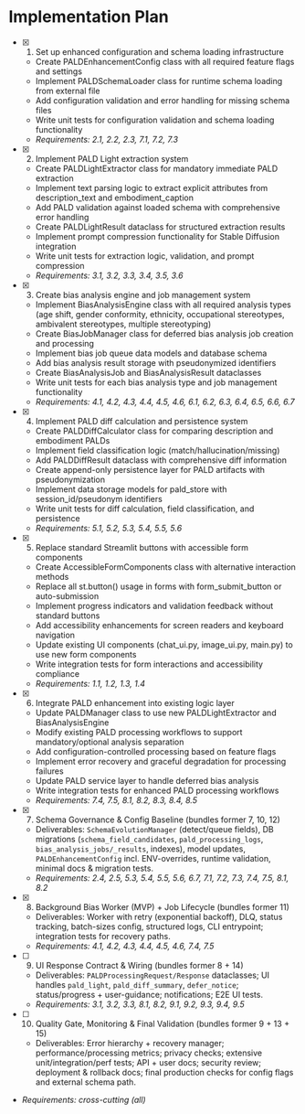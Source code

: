 # Implementation Plan

- [x] 1. Set up enhanced configuration and schema loading infrastructure
  - Create PALDEnhancementConfig class with all required feature flags and settings
  - Implement PALDSchemaLoader class for runtime schema loading from external file
  - Add configuration validation and error handling for missing schema files
  - Write unit tests for configuration validation and schema loading functionality
  - _Requirements: 2.1, 2.2, 2.3, 7.1, 7.2, 7.3_

- [x] 2. Implement PALD Light extraction system
  - Create PALDLightExtractor class for mandatory immediate PALD extraction
  - Implement text parsing logic to extract explicit attributes from description_text and embodiment_caption
  - Add PALD validation against loaded schema with comprehensive error handling
  - Create PALDLightResult dataclass for structured extraction results
  - Implement prompt compression functionality for Stable Diffusion integration
  - Write unit tests for extraction logic, validation, and prompt compression
  - _Requirements: 3.1, 3.2, 3.3, 3.4, 3.5, 3.6_

- [x] 3. Create bias analysis engine and job management system
  - Implement BiasAnalysisEngine class with all required analysis types (age shift, gender conformity, ethnicity, occupational stereotypes, ambivalent stereotypes, multiple stereotyping)
  - Create BiasJobManager class for deferred bias analysis job creation and processing
  - Implement bias job queue data models and database schema
  - Add bias analysis result storage with pseudonymized identifiers
  - Create BiasAnalysisJob and BiasAnalysisResult dataclasses
  - Write unit tests for each bias analysis type and job management functionality
  - _Requirements: 4.1, 4.2, 4.3, 4.4, 4.5, 4.6, 6.1, 6.2, 6.3, 6.4, 6.5, 6.6, 6.7_

- [x] 4. Implement PALD diff calculation and persistence system
  - Create PALDDiffCalculator class for comparing description and embodiment PALDs
  - Implement field classification logic (match/hallucination/missing)
  - Add PALDDiffResult dataclass with comprehensive diff information
  - Create append-only persistence layer for PALD artifacts with pseudonymization
  - Implement data storage models for pald_store with session_id/pseudonym identifiers
  - Write unit tests for diff calculation, field classification, and persistence
  - _Requirements: 5.1, 5.2, 5.3, 5.4, 5.5, 5.6_

- [x] 5. Replace standard Streamlit buttons with accessible form components
  - Create AccessibleFormComponents class with alternative interaction methods
  - Replace all st.button() usage in forms with form_submit_button or auto-submission
  - Implement progress indicators and validation feedback without standard buttons
  - Add accessibility enhancements for screen readers and keyboard navigation
  - Update existing UI components (chat_ui.py, image_ui.py, main.py) to use new form components
  - Write integration tests for form interactions and accessibility compliance
  - _Requirements: 1.1, 1.2, 1.3, 1.4_

- [x] 6. Integrate PALD enhancement into existing logic layer
  - Update PALDManager class to use new PALDLightExtractor and BiasAnalysisEngine
  - Modify existing PALD processing workflows to support mandatory/optional analysis separation
  - Add configuration-controlled processing based on feature flags
  - Implement error recovery and graceful degradation for processing failures
  - Update PALD service layer to handle deferred bias analysis
  - Write integration tests for enhanced PALD processing workflows
  - _Requirements: 7.4, 7.5, 8.1, 8.2, 8.3, 8.4, 8.5_

- [x] 7. Schema Governance & Config Baseline (bundles former 7, 10, 12)
  - Deliverables: `SchemaEvolutionManager` (detect/queue fields), DB migrations (`schema_field_candidates`, `pald_processing_logs`, `bias_analysis_jobs/_results`, indexes), model updates, `PALDEnhancementConfig` incl. ENV-overrides, runtime validation, minimal docs & migration tests.
  - _Requirements: 2.4, 2.5, 5.3, 5.4, 5.5, 5.6, 6.7, 7.1, 7.2, 7.3, 7.4, 7.5, 8.1, 8.2_

- [x] 8. Background Bias Worker (MVP) + Job Lifecycle (bundles former 11)
  - Deliverables: Worker with retry (exponential backoff), DLQ, status tracking, batch-sizes config, structured logs, CLI entrypoint; integration tests for recovery paths.
  - _Requirements: 4.1, 4.2, 4.3, 4.4, 4.5, 4.6, 7.4, 7.5_

- [ ] 9. UI Response Contract & Wiring (bundles former 8 + 14)
  - Deliverables: `PALDProcessingRequest/Response` dataclasses; UI handles `pald_light`, `pald_diff_summary`, `defer_notice`; status/progress + user-guidance; notifications; E2E UI tests.
  - _Requirements: 3.1, 3.2, 3.3, 8.1, 8.2, 9.1, 9.2, 9.3, 9.4, 9.5_

- [ ] 10. Quality Gate, Monitoring & Final Validation (bundles former 9 + 13 + 15)
  - Deliverables: Error hierarchy + recovery manager; performance/processing metrics; privacy checks; extensive unit/integration/perf tests; API + user docs; security review; deployment & rollback docs; final production checks for config flags and external schema path.
 - _Requirements: cross-cutting (all)_